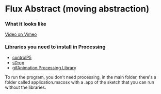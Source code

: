 Flux Abstract (moving abstraction)
======

### What it looks like
<a href="https://vimeo.com/63240936">Video on Vimeo</a>

### Libraries you need to install in Processing
   * <a href="http://www.sojamo.de/libraries/controlP5/">controlP5</a>
   * <a href="http://www.sojamo.de/libraries/drop/">sDrop</a>
   * <a href="http://www.extrapixel.ch/processing/gifAnimation/">gifAnimation Processing Library</a>

To run the program, you don't need processing, in the main folder, there's a folder called application.macosx with a .app of the sketch that you can run without the libraries.

